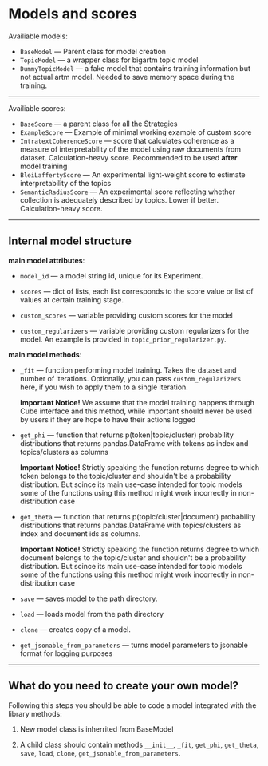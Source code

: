 # Models and scores

Availiable models:

* `BaseModel` — Parent class for model creation
* `TopicModel` — a wrapper class for bigartm topic model
* `DummyTopicModel` — a fake model that contains training information but not actual artm model. Needed to save memory space during the training.

---

Availiable scores:

* `BaseScore` — a parent class for all the Strategies
* `ExampleScore` — Example of minimal working example of custom score
* `IntratextCoherenceScore` — score that calculates coherence as a measure of interpretability of the model using raw documents from dataset. Calculation-heavy score. Recommended to be used **after** model training 
* `BleiLaffertyScore` — An experimental light-weight score to estimate interpretability of the topics
* `SemanticRadiusScore` — An experimental score reflecting whether collection is adequately described by topics. Lower if better. Calculation-heavy score.

---

## Internal model structure


**main model attributes**:

* `model_id` — a model string id, unique for its Experiment.

* `scores` — dict of lists,
each list corresponds to the score value or list of values at certain training stage.

* `custom_scores` — variable providing custom scores for the model

* `custom_regularizers` — variable providing custom regularizers for the model.
An example is provided in `topic_prior_regularizer.py`.

**main model methods**:

* `_fit` — function performing model training. Takes the dataset and number of iterations.
Optionally, you can pass `custom_regularizers` here, if you wish to apply them to a single
iteration.

    **Important Notice!**
    We assume that the model training happens through Cube interface and this method, while 
    important should never be used by users if they are hope to have their actions logged


* `get_phi` — function that returns p(token|topic/cluster) probability distributions
that returns pandas.DataFrame with tokens as index and topics/clusters as columns

    **Important Notice!**
    Strictly speaking the function returns degree to which token belongs to the
    topic/cluster and shouldn't be a probability distribution. But scince its main use-case
    intended for topic models some of the functions using this method might work incorrectly
    in non-distribution case

    
* `get_theta` — function that returns p(topic/cluster|document) probability distributions
that returns pandas.DataFrame with topics/clusters as index and document ids as columns.

    **Important Notice!**
    Strictly speaking the function returns degree to which document belongs to the
    topic/cluster and shouldn't be a probability distribution. But scince its main use-case
    intended for topic models some of the functions using this method might work incorrectly
    in non-distribution case


* `save` — saves model to the path directory.

* `load` — loads model from the path directory 

* `clone` — creates copy of a model.

* `get_jsonable_from_parameters` — turns model parameters to jsonable format for logging purposes

---

## What do you need to create your own model?

Following this steps you should be able to code a model integrated with the library methods:

1. New model class is inherrited from BaseModel

2. A child class should contain methods `__init__`, `_fit`, `get_phi`, `get_theta`,
`save`, `load`, `clone`, `get_jsonable_from_parameters`.
